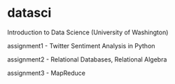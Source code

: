 datasci
===========

Introduction to Data Science (University of Washington)

assignment1 - Twitter Sentiment Analysis in Python

assignment2 - Relational Databases, Relational Algebra

assignment3 - MapReduce
